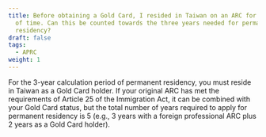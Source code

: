 ```yaml
---
title: Before obtaining a Gold Card, I resided in Taiwan on an ARC for a period
  of time. Can this be counted towards the three years needed for permanent
  residency?
draft: false
tags:
  - APRC
weight: 1
---
```

For the 3-year calculation period of permanent residency, you must reside in Taiwan as a Gold Card holder. If your original ARC has met the requirements of Article 25 of the Immigration Act, it can be combined with your Gold Card status, but the total number of years required to apply for permanent residency is 5 (e.g., 3 years with a foreign professional ARC plus 2 years as a Gold Card holder).